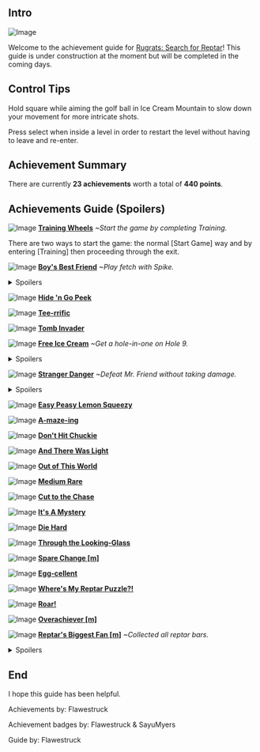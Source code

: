 ## Intro
![Image](https://retroachievements.org/Images/037013.png)

Welcome to the achievement guide for [Rugrats: Search for Reptar](https://retroachievements.org/game/826)! This guide is under construction at the moment but will be completed in the coming days.
## Control Tips

Hold square while aiming the golf ball in Ice Cream Mountain to slow down your movement for more intricate shots.

Press select when inside a level in order to restart the level without having to leave and re-enter.

## Achievement Summary

There are currently **23 achievements** worth a total of **440 points**.

## Achievements Guide (Spoilers)

![Image](https://s3-eu-west-1.amazonaws.com/i.retroachievements.org/Badge/136841.png) **[Training Wheels](https://retroachievements.org/achievement/124410)** _~Start the game by completing Training._

There are two ways to start the game: the normal [Start Game] way and by entering [Training] then proceeding through the exit.

![Image](https://s3-eu-west-1.amazonaws.com/i.retroachievements.org/Badge/136842.png) **[Boy's Best Friend](https://retroachievements.org/achievement/124410)** _~Play fetch with Spike._

<details><summary>Spoilers</summary>Spike can be found out in the backyard in Pickle's Home. Various toys and items are scattered about. There are three different items that Spike will retrieve if thrown: the yellow ball, the stick, and the bone.</details>

![Image](https://s3-eu-west-1.amazonaws.com/i.retroachievements.org/Badge/136843.png) **[Hide 'n Go Peek](https://retroachievements.org/achievement/124410)**

![Image](https://s3-eu-west-1.amazonaws.com/i.retroachievements.org/Badge/136844.png) **[Tee-rrific](https://retroachievements.org/achievement/124410)**

![Image](https://s3-eu-west-1.amazonaws.com/i.retroachievements.org/Badge/136845.png) **[Tomb Invader](https://retroachievements.org/achievement/124410)**

![Image](https://s3-eu-west-1.amazonaws.com/i.retroachievements.org/Badge/136846.png) **[Free Ice Cream](https://retroachievements.org/achievement/124410)** _~Get a hole-in-one on Hole 9._

<details><summary>Spoilers</summary>Mainly annoying due to the finicky nature of how hard the golf ball is actually hit and the fact that you have to replay through the entire course if you have to try again. On occasion it seems a full-powered swing slightly off-centered towards the right will land you a hole-in-one.</details>

![Image](https://s3-eu-west-1.amazonaws.com/i.retroachievements.org/Badge/136866.png) **[Stranger Danger](https://retroachievements.org/achievement/124410)** _~Defeat Mr. Friend without taking damage._

<details><summary>Spoilers</summary>Honestly this is the most difficult achievement out of the set. Originally I wasn't going to implement it but there is a technique.

The first stage of the fight is easy, just do as the game suggests and knock out the first Mr. Friend with cans lying around (avoid using balls - they bounce back and can damage you).

The second stage throws you against 3 of the freaky clowns. RNG plays a role here as sometimes one of the Mr. Friends is freakishly fast. It's best to just restart the level if you find yourself in this predicament. Now for the fun part. You'll notice they're practically invincible to having stuff tossed at them. The game recommends you kick them but don't do that as sometimes the kick is delayed and they'll get a hit on you. First you'll want to take out one of the Friends with cans. Once the 1st one is down, cans are no longer useful. I found that jumping at them with well-timed jumps will allow you to bowl them over without getting hurt. Take out your 2nd one with this tactic. The last one is trickier. There is a box out in the open near the stairs that you can climb onto. Once you're on top of that box, Mr. Friend can't climb up since you're in the way and he can't hurt you because you're too high. Simply jump down onto his head and he'll get knocked back. Repeat until you explode the last clown to bits.</details>

![Image](https://s3-eu-west-1.amazonaws.com/i.retroachievements.org/Badge/136847.png) **[Easy Peasy Lemon Squeezy](https://retroachievements.org/achievement/124410)**

![Image](https://s3-eu-west-1.amazonaws.com/i.retroachievements.org/Badge/136867.png) **[A-maze-ing](https://retroachievements.org/achievement/124410)**

![Image](https://s3-eu-west-1.amazonaws.com/i.retroachievements.org/Badge/136848.png) **[Don't Hit Chuckie](https://retroachievements.org/achievement/124410)**

![Image](https://s3-eu-west-1.amazonaws.com/i.retroachievements.org/Badge/136849.png) **[And There Was Light](https://retroachievements.org/achievement/124410)**

![Image](https://s3-eu-west-1.amazonaws.com/i.retroachievements.org/Badge/136850.png) **[Out of This World](https://retroachievements.org/achievement/124410)**

![Image](https://s3-eu-west-1.amazonaws.com/i.retroachievements.org/Badge/136851.png) **[Medium Rare](https://retroachievements.org/achievement/124410)**

![Image](https://s3-eu-west-1.amazonaws.com/i.retroachievements.org/Badge/136852.png) **[Cut to the Chase](https://retroachievements.org/achievement/124410)**

![Image](https://s3-eu-west-1.amazonaws.com/i.retroachievements.org/Badge/136853.png) **[It's A Mystery](https://retroachievements.org/achievement/124410)**

![Image](https://s3-eu-west-1.amazonaws.com/i.retroachievements.org/Badge/136854.png) **[Die Hard](https://retroachievements.org/achievement/124410)**

![Image](https://s3-eu-west-1.amazonaws.com/i.retroachievements.org/Badge/136855.png) **[Through the Looking-Glass](https://retroachievements.org/achievement/124410)**

![Image](https://s3-eu-west-1.amazonaws.com/i.retroachievements.org/Badge/136856.png) **[Spare Change [m]](https://retroachievements.org/achievement/124410)**

![Image](https://s3-eu-west-1.amazonaws.com/i.retroachievements.org/Badge/136857.png) **[Egg-cellent](https://retroachievements.org/achievement/124410)**

![Image](https://s3-eu-west-1.amazonaws.com/i.retroachievements.org/Badge/136858.png) **[Where's My Reptar Puzzle?!](https://retroachievements.org/achievement/124410)**

![Image](https://s3-eu-west-1.amazonaws.com/i.retroachievements.org/Badge/136859.png) **[Roar!](https://retroachievements.org/achievement/124410)**

![Image](https://s3-eu-west-1.amazonaws.com/i.retroachievements.org/Badge/136860.png) **[Overachiever [m]](https://retroachievements.org/achievement/124410)**

![Image](https://s3-eu-west-1.amazonaws.com/i.retroachievements.org/Badge/136861.png) **[Reptar's Biggest Fan [m]](https://retroachievements.org/achievement/124410)** _~Collected all reptar bars._

<details><summary>Spoilers</summary>

**You must start the game via Training (see Training Wheels achievement) in order to complete this achievement**. There are 112 total Reptar Bars that can be collected. (Note: There may be more but thorough searching through game play, videos, walkthroughs, etc. doesn't seem to reveal more than 112.) All Reptar Bars can be found normally within the levels unless otherwise noted. The locations are as follows:

* Training (6)
* Pickle's Home (6)
* Egg Hunt (4) `Collecting all the eggs in the required time earns you (3) Reptar Bars. Collecting the golden egg earns you (1) Reptar bar.`
* Chuckie's Glasses (7)
* Ice Cream Mountain (14) `Holes 1, 2, 3, 6, and 9 can be completed with a par of 1 thus earning you a Reptar Bar for a total of (5).`
* No More Cookies (5) `Beat the bonus without losing to earn (3) Reptar Bars.`
* The Mysterious Mr. Friend (3)
* Cookie Race (4) `Beat Angelica to win (2) Reptar bars. Collect all cookies to get (2) Reptar Bars.`
* Mirrorland (5)
* Circus Angelicus (2)
* Grandpa's Teeth (7)
* Touchdown Tommy (5) `Beat the bonus without losing to earn (3) Reptar Bars.`
* Visitors from Outer Space (7)
* Let There Be Light (7)
* Gold Rush (4) `Collecting all the coins in the required time earns you (3) Reptar Bars. Collecting the golden coin earns you (1) Reptar bar.`
* 7 Voyages of Cynthia (7)
* Toy Palace (7) `There is a Reptar Bar hidden in a unique place (see It's A Mystery achievement).`
* Incident on Aisle 7 (7)
</details>

## End
I hope this guide has been helpful.

Achievements by: Flawestruck

Achievement badges by: Flawestruck & SayuMyers

Guide by: Flawestruck